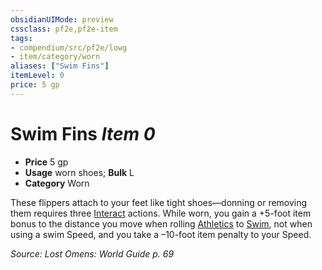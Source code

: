 ```yaml
---
obsidianUIMode: preview
cssclass: pf2e,pf2e-item
tags:
- compendium/src/pf2e/lowg
- item/category/worn
aliases: ["Swim Fins"]
itemLevel: 0
price: 5 gp
---
```

# Swim Fins *Item 0*  

- **Price** 5 gp
- **Usage** worn shoes; **Bulk** L
- **Category** Worn

These flippers attach to your feet like tight shoes—donning or removing them requires three [Interact](../../../rules/actions/interact.md) actions. While worn, you gain a +5-foot item bonus to the distance you move when rolling [Athletics](../../skills.md#Athletics) to [Swim](../../../rules/actions/swim.md), not when using a swim Speed, and you take a –10-foot item penalty to your Speed.

*Source: Lost Omens: World Guide p. 69*